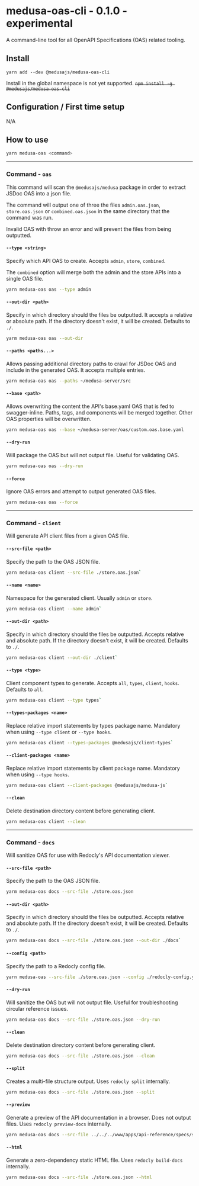 # medusa-oas-cli - 0.1.0 - experimental

A command-line tool for all OpenAPI Specifications (OAS) related tooling.

## Install

`yarn add --dev @medusajs/medusa-oas-cli`

Install in the global namespace is not yet supported.
~~`npm install -g @medusajs/medusa-oas-cli`~~

## Configuration / First time setup

N/A

## How to use

```bash
yarn medusa-oas <command>
```

---

### Command - `oas`

This command will scan the `@medusajs/medusa` package in order to extract JSDoc OAS into a json file.

The command will output one of three the files `admin.oas.json`, `store.oas.json` or `combined.oas.json` in the same
directory that the command was run.

Invalid OAS with throw an error and will prevent the files from being outputted.

#### `--type <string>`

Specify which API OAS to create. Accepts `admin`, `store`, `combined`.

The `combined` option will merge both the admin and the store APIs into a single OAS file.

```bash
yarn medusa-oas oas --type admin
```

#### `--out-dir <path>`

Specify in which directory should the files be outputted. It accepts a relative or absolute path.
If the directory doesn't exist, it will be created. Defaults to `./`.

```bash
yarm medusa-oas oas --out-dir
```

#### `--paths <paths...>`

Allows passing additional directory paths to crawl for JSDoc OAS and include in the generated OAS.
It accepts multiple entries.

```bash
yarn medusa-oas oas --paths ~/medusa-server/src
```

#### `--base <path>`

Allows overwriting the content the API's base.yaml OAS that is fed to swagger-inline.
Paths, tags, and components will be merged together. Other OAS properties will be overwritten.

```bash
yarn medusa-oas oas --base ~/medusa-server/oas/custom.oas.base.yaml
```

#### `--dry-run`

Will package the OAS but will not output file. Useful for validating OAS.

```bash
yarn medusa-oas oas --dry-run
```

#### `--force`

Ignore OAS errors and attempt to output generated OAS files.

```bash
yarn medusa-oas oas --force
```

---

### Command - `client`

Will generate API client files from a given OAS file.

#### `--src-file <path>`

Specify the path to the OAS JSON file.

```bash
yarn medusa-oas client --src-file ./store.oas.json`
```

#### `--name <name>`

Namespace for the generated client. Usually `admin` or `store`.

```bash
yarn medusa-oas client --name admin`
```

#### `--out-dir <path>`

Specify in which directory should the files be outputted. Accepts relative and absolute path.
If the directory doesn't exist, it will be created. Defaults to `./`.

```bash
yarn medusa-oas client --out-dir ./client`
```

#### `--type <type>`

Client component types to generate. Accepts `all`, `types`, `client`, `hooks`.
Defaults to `all`.

```bash
yarn medusa-oas client --type types`
```

#### `--types-packages <name>`

Replace relative import statements by types package name. Mandatory when using `--type client` or `--type hooks`.

```bash
yarn medusa-oas client --types-packages @medusajs/client-types`
```

#### `--client-packages <name>`

Replace relative import statements by client package name. Mandatory when using `--type hooks`.

```bash
yarn medusa-oas client --client-packages @medusajs/medusa-js`
```

#### `--clean`

Delete destination directory content before generating client.

```bash
yarn medusa-oas client --clean
```

---

### Command - `docs`

Will sanitize OAS for use with Redocly's API documentation viewer.

#### `--src-file <path>`

Specify the path to the OAS JSON file.

```bash
yarm medusa-oas docs --src-file ./store.oas.json
```

#### `--out-dir <path>`

Specify in which directory should the files be outputted. Accepts relative and absolute path.
If the directory doesn't exist, it will be created. Defaults to `./`.

```bash
yarn medusa-oas docs --src-file ./store.oas.json --out-dir ./docs`
```

#### `--config <path>`

Specify the path to a Redocly config file.

```bash
yarn medusa-oas --src-file ./store.oas.json --config ./redocly-config.yaml
```

#### `--dry-run`

Will sanitize the OAS but will not output file. Useful for troubleshooting circular reference issues.

```bash
yarn medusa-oas docs --src-file ./store.oas.json --dry-run
```

#### `--clean`

Delete destination directory content before generating client.

```bash
yarn medusa-oas docs --src-file ./store.oas.json --clean
```

#### `--split`

Creates a multi-file structure output. Uses `redocly split` internally.

```bash
yarn medusa-oas docs --src-file ./store.oas.json --split
```

#### `--preview`

Generate a preview of the API documentation in a browser. Does not output files. Uses `redocly preview-docs` internally.

```bash
yarn medusa-oas docs --src-file ../../../www/apps/api-reference/specs/store.oas.json --preview
```

#### `--html`

Generate a zero-dependency static HTML file. Uses `redocly build-docs` internally.

```bash
yarn medusa-oas docs --src-file ./store.oas.json --html
```

